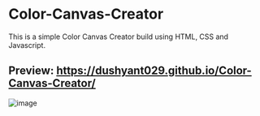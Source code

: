 # Color-Canvas-Creator

This is a simple Color Canvas Creator build using HTML, CSS and Javascript.

## Preview: https://dushyant029.github.io/Color-Canvas-Creator/

![image](https://user-images.githubusercontent.com/55031190/103297418-46122280-4a1e-11eb-821d-76770edebadf.png)


